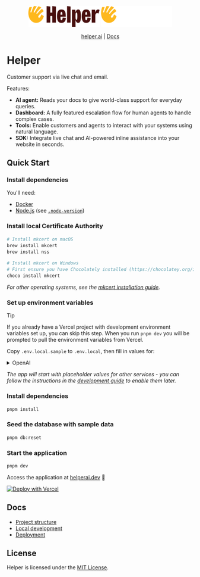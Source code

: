 <p align="center">
  <img src="./public/logo.svg#gh-light-mode-only" alt="Helper logo" width="192" />
  <img src="./public/logo-white.svg#gh-dark-mode-only" alt="Helper logo" width="192" />
</p>
<p align="center">
    <a href="https://helper.ai">helper.ai</a> |
    <a href="https://helper.ai/docs">Docs</a>
</p>

# Helper

Customer support via live chat and email.

Features:

- **AI agent:** Reads your docs to give world-class support for everyday queries.
- **Dashboard:** A fully featured escalation flow for human agents to handle complex cases.
- **Tools:** Enable customers and agents to interact with your systems using natural language.
- **SDK:** Integrate live chat and AI-powered inline assistance into your website in seconds.

## Quick Start

### Install dependencies

You'll need:

- [Docker](https://docs.docker.com/get-docker/)
- [Node.js](https://nodejs.org/en/download/) (see [`.node-version`](.node-version))

### Install local Certificate Authority

```sh
# Install mkcert on macOS
brew install mkcert
brew install nss
```

```sh
# Install mkcert on Windows
# First ensure you have Chocolately installed (https://chocolatey.org/install), then:
choco install mkcert
```

_For other operating systems, see the [mkcert installation guide](https://github.com/FiloSottile/mkcert?tab=readme-ov-file#installation)._

### Set up environment variables

> [!TIP]
> If you already have a Vercel project with development environment variables set up, you can skip this step. When you run `pnpm dev` you will be prompted to pull the environment variables from Vercel.

Copy `.env.local.sample` to `.env.local`, then fill in values for:

<details>
<summary>OpenAI</summary>

1. Create an account at [openai.com](https://openai.com).
1. Create a new API key at [platform.openai.com/api-keys](https://platform.openai.com/api-keys).
1. Add the API key to your `.env.local` file as `OPENAI_API_KEY`.

</details>

_The app will start with placeholder values for other services - you can follow the instructions in the [development guide](https://helper.ai/docs/development#optional-integrations) to enable them later._

### Install dependencies

```sh
pnpm install
```

### Seed the database with sample data

```sh
pnpm db:reset
```

### Start the application

```sh
pnpm dev
```

Access the application at [helperai.dev](https://helperai.dev) 🚀

[![Deploy with Vercel](https://vercel.com/button)](https://vercel.com/new/clone?repository-url=https%3A%2F%2Fgithub.com%2Fantiwork%2Fhelper&env=OPENAI_API_KEY&envDescription=See%20our%20deployment%20guide%20for%20details.&envLink=https%3A%2F%2Fhelper.ai%2Fdocs%2Fdeployment&project-name=helper&repository-name=helper&integration-ids=oac_VqOgBHqhEoFTPzGkPd7L0iH6)

## Docs

- [Project structure](https://helper.ai/docs/development/overview)
- [Local development](https://helper.ai/docs/development)
- [Deployment](https://helper.ai/docs/deployment)

## License

Helper is licensed under the [MIT License](LICENSE.md).
